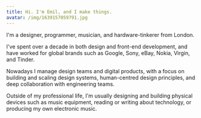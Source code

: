 ```yaml
---
title: Hi. I'm Emil, and I make things.
avatar: /img/1639157059791.jpg
---
```

I'm a designer, programmer, musician, and hardware-tinkerer from London. 

I've spent over a decade in both design and front-end development, and have worked for global brands such as Google, Sony, eBay, Nokia, Virgin, and Tinder. 

Nowadays I manage design teams and digital products, with a focus on building and scaling design systems, human-centred design principles, and deep collaboration with engineering teams.

Outside of my professional life, I'm usually designing and building physical devices such as music equipment, reading or writing about technology, or producing my own electronic music.